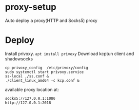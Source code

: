 # proxy-setup 
Auto deploy a proxy(HTTP and Socks5) proxy



# Deploy
Install privoxy.
`apt install privoxy`
Download kcptun client and shadowsocks
```
cp privoxy_config  /etc/privoxy/config
sudo systemctl start privoxy.service
ss-local ./ss.conf &
./client_linux_amd64 -c kcp.conf &
```
available proxy location at:
```
socks5://127.0.0.1:1080
http://127.0.0.1:2018
```
